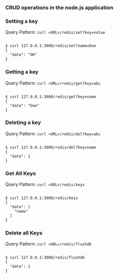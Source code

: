 <h3>CRUD operations in the node.js application</h3>

<h3>Setting a key</h3>
<p>Query Pattern: <code>curl <<a>URL>/redis/set?key=value</code></p>
<pre><code>
$ curl 127.0.0.1:3000/redis/set?name=Doe
{
  "data": "OK"
}
</pre></code>

<h3>Getting a key</h3>
<p>Query Pattern: <code>curl <<a>URL>/redis/get?key=abc </code></p>
<pre><code>
$ curl 127.0.0.1:3000/redis/get?key=name
{
  "data": "Doe"
}
</pre></code>

<h3>Deleting a key</h3>
<p>Query Pattern: <code>curl <<a>URL>/redis/del?key=abc</code></p>
<pre><code>
$ curl 127.0.0.1:3000/redis/del?key=name
{
  "data": 1
}
</pre></code>

<h3>Get All Keys</h3>
<p>Query Pattern: <code>curl <<a>URL>/redis/keys</code></p>
<pre><code>
$ curl 127.0.0.1:3000/redis/keys
{
  "data": [
    "name"
  ]
}
</pre></code>

<h3>Delete all Keys</h3>
<p>Query Pattern: <code>curl <<a>URL>/redis/flushdb</code></p>
<pre><code>
$ curl 127.0.0.1:3000/redis/flushdb    
{
  "data": 1
}
</pre></code>
